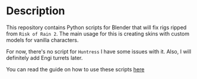 # Description
This repository contains Python scripts for Blender that will fix rigs ripped from `Risk of Rain 2`.
The main usage for this is creating skins with custom models for vanilla characters.

For now, there's no script for `Huntress` I have some issues with it.
Also, I will definitely add Engi turrets later.

You can read the guide on how to use these scripts [here](https://github.com/KingEnderBrine/-RoR2-BlenderScripts/wiki)
